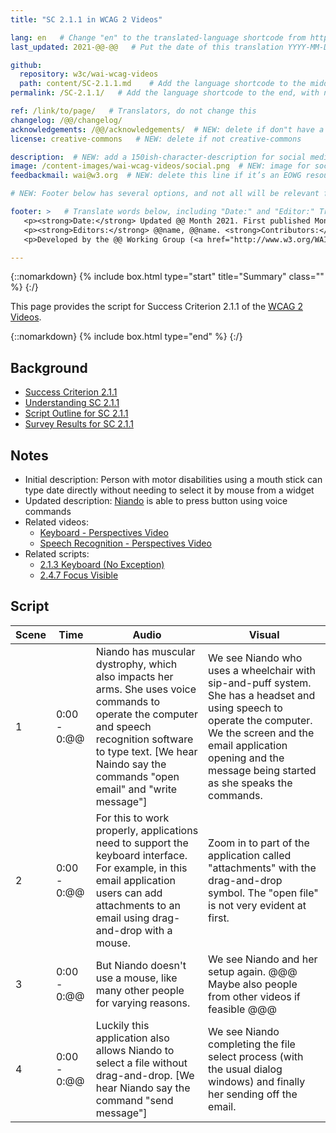 ```yaml
---
title: "SC 2.1.1 in WCAG 2 Videos"

lang: en   # Change "en" to the translated-language shortcode from https://www.iana.org/assignments/language-subtag-registry/language-subtag-registry
last_updated: 2021-@@-@@   # Put the date of this translation YYYY-MM-DD (with month in the middle)

github:
  repository: w3c/wai-wcag-videos
  path: content/SC-2.1.1.md    # Add the language shortcode to the middle of the filename, for example: content/index.fr.md
permalink: /SC-2.1.1/   # Add the language shortcode to the end, with no slash at end, for example: /link/to/page/fr

ref: /link/to/page/   # Translators, do not change this
changelog: /@@/changelog/
acknowledgements: /@@/acknowledgements/  # NEW: delete if don"t have a separate acknowledgements page. And delete it in the footer below.
license: creative-commons   # NEW: delete if not creative-commons

description:  # NEW: add a 150ish-character-description for social media   # translate the description
image: /content-images/wai-wcag-videos/social.png  # NEW: image for social media
feedbackmail: wai@w3.org  # NEW: delete this line if it’s an EOWG resource (the default is wai-eo-editors@w3.org)

# NEW: Footer below has several options, and not all will be relevant for specific pages. (Ask Shawn if questions.)

footer: >   # Translate words below, including "Date:" and "Editor:" Translate the Working Group name. Leave the Working Group acronym in English. Do *not* change the dates in the footer below.
   <p><strong>Date:</strong> Updated @@ Month 2021. First published Month 20@@. CHANGELOG.</p>
   <p><strong>Editors:</strong> @@name, @@name. <strong>Contributors:</strong> @@name, @@name, and <a href=”https://www.w3.org/groups/wg/@@wg/participants”>participants of the @@WG</a>. ACKNOWLEDGEMENTS lists contributors and credits.</p>
   <p>Developed by the @@ Working Group (<a href="http://www.w3.org/WAI/@@/">@@WG</a>). Developed as part of the <a href="https://www.w3.org/WAI/@@/">WAI-@@ project</a>, @@co-funded by the European Commission.</p>

---
```


{::nomarkdown}
{% include box.html type="start" title="Summary" class="" %}
{:/}

This page provides the script for Success Criterion 2.1.1 of the [WCAG 2 Videos](https://wai-wcag-videos.netlify.app/overview/).

{::nomarkdown}
{% include box.html type="end" %}
{:/}

## Background

* [Success Criterion 2.1.1](https://www.w3.org/TR/WCAG22/#keyboard)
* [Understanding SC 2.1.1](https://www.w3.org/WAI/WCAG22/Understanding/keyboard.html)
* [Script Outline for SC 2.1.1](https://www.w3.org/WAI/EO/wiki/Video-Based_Resources/WCAG_Requirements#SC2-1-1)
* [Survey Results for SC 2.1.1](https://www.w3.org/2002/09/wbs/35532/Videos_WCAG_Squirrel/results#xSC211)

## Notes

* Initial description: Person with motor disabilities using a mouth stick can type date directly without needing to select it by mouse from a widget
* Updated description: [Niando](https://wai-wcag-videos.netlify.app/overview/#niando-she) is able to press button using voice commands
* Related videos:
    * [Keyboard - Perspectives Video](https://www.w3.org/WAI/perspective-videos/keyboard/)
    * [Speech Recognition - Perspectives Video](https://www.w3.org/WAI/perspective-videos/voice/)
* Related scripts:
    * [2.1.3 Keyboard (No Exception)](https://wai-wcag-videos.netlify.app/sc-2.1.3/)
    * [2.4.7 Focus Visible](https://wai-wcag-videos.netlify.app/sc-2.4.7/)

## Script

| Scene | Time | Audio | Visual |
| ----- | ---- | ----- | ------ |
| 1 | 0:00 - 0:@@ | Niando has muscular dystrophy, which also impacts her arms. She uses voice commands to operate the computer and speech recognition software to type text. [We hear Naindo say the commands "open email" and "write message"] | We see Niando who uses a wheelchair with sip-and-puff system. She has a headset and using speech to operate the computer. We the screen and the email application opening and the message being started as she speaks the commands. |
| 2 | 0:00 - 0:@@ | For this to work properly, applications need to support the keyboard interface. For example, in this email application users can add attachments to an email using drag-and-drop with a mouse. | Zoom in to part of the application called "attachments" with the drag-and-drop symbol. The "open file" is not very evident at first. |
| 3 | 0:00 - 0:@@ | But Niando doesn't use a mouse, like many other people for varying reasons. | We see Niando and her setup again. @@@ Maybe also people from other videos if feasible @@@ |
| 4 | 0:00 - 0:@@ | Luckily this application also allows Niando to select a file without drag-and-drop. [We hear Niando say the command "send message"] | We see Niando completing the file select process (with the usual dialog windows) and finally her sending off the email. |

